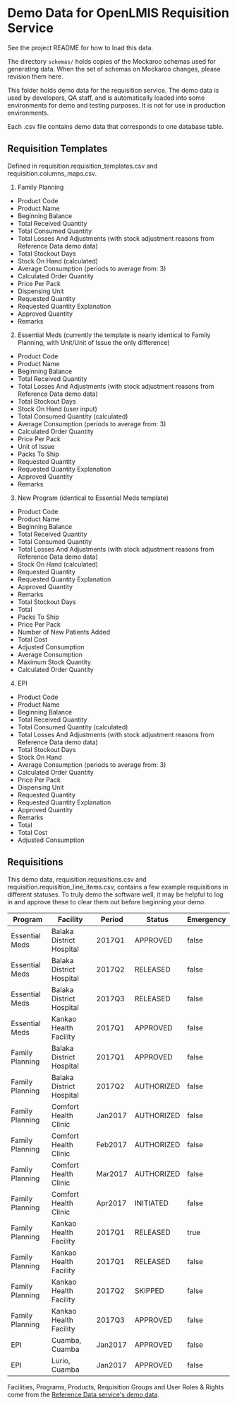 # Demo Data for OpenLMIS Requisition Service

See the project README for how to load this data.

The directory `schemas/` holds copies of the Mockaroo schemas used for generating
data. When the set of schemas on Mockaroo changes, please revision them here.

This folder holds demo data for the requisition service. The demo data is used by developers, QA
staff, and is automatically loaded into some environments for demo and testing purposes. It is not
for use in production environments.

Each .csv file contains demo data that corresponds to one database table.

## Requisition Templates

Defined in requisition.requisition_templates.csv and requisition.columns_maps.csv.

1. Family Planning
  * Product Code
  * Product Name
  * Beginning Balance
  * Total Received Quantity
  * Total Consumed Quantity
  * Total Losses And Adjustments (with stock adjustment reasons from Reference Data demo data)
  * Total Stockout Days
  * Stock On Hand (calculated)
  * Average Consumption (periods to average from: 3)
  * Calculated Order Quantity
  * Price Per Pack
  * Dispensing Unit
  * Requested Quantity
  * Requested Quantity Explanation
  * Approved Quantity
  * Remarks
2. Essential Meds (currently the template is nearly identical to Family Planning, with Unit/Unit of
  Issue the only difference)
  * Product Code
  * Product Name
  * Beginning Balance
  * Total Received Quantity
  * Total Losses And Adjustments (with stock adjustment reasons from Reference Data demo data)
  * Total Stockout Days
  * Stock On Hand (user input)
  * Total Consumed Quantity (calculated)
  * Average Consumption (periods to average from: 3)
  * Calculated Order Quantity
  * Price Per Pack
  * Unit of Issue
  * Packs To Ship
  * Requested Quantity
  * Requested Quantity Explanation
  * Approved Quantity
  * Remarks
3. New Program (identical to Essential Meds template)
  * Product Code
  * Product Name
  * Beginning Balance
  * Total Received Quantity
  * Total Consumed Quantity
  * Total Losses And Adjustments (with stock adjustment reasons from Reference Data demo data)
  * Stock On Hand (calculated)
  * Requested Quantity
  * Requested Quantity Explanation
  * Approved Quantity
  * Remarks
  * Total Stockout Days
  * Total
  * Packs To Ship
  * Price Per Pack
  * Number of New Patients Added
  * Total Cost
  * Adjusted Consumption
  * Average Consumption
  * Maximum Stock Quantity
  * Calculated Order Quantity
4. EPI
  * Product Code
  * Product Name
  * Beginning Balance
  * Total Received Quantity
  * Total Consumed Quantity (calculated)
  * Total Losses And Adjustments (with stock adjustment reasons from Reference Data demo data)
  * Total Stockout Days
  * Stock On Hand
  * Average Consumption (periods to average from: 3)
  * Calculated Order Quantity
  * Price Per Pack
  * Dispensing Unit
  * Requested Quantity
  * Requested Quantity Explanation
  * Approved Quantity
  * Remarks
  * Total
  * Total Cost
  * Adjusted Consumption

## Requisitions

This demo data, requisition.requisitions.csv and requisition.requisition_line_items.csv, contains a few
example requisitions in different statuses. To truly demo the software well, it may be helpful
to log in and approve these to clear them out before beginning your demo.

|Program        |Facility                |Period |Status    |Emergency|
|---------------|------------------------|-------|----------|---------|
|Essential Meds |Balaka District Hospital|2017Q1 |APPROVED  | false   |
|Essential Meds |Balaka District Hospital|2017Q2 |RELEASED  | false   |
|Essential Meds |Balaka District Hospital|2017Q3 |RELEASED  | false   |
|Essential Meds |Kankao Health Facility  |2017Q1 |APPROVED  | false   |
|Family Planning|Balaka District Hospital|2017Q1 |APPROVED  | false   |
|Family Planning|Balaka District Hospital|2017Q2 |AUTHORIZED| false   |
|Family Planning|Comfort Health Clinic   |Jan2017|AUTHORIZED| false   |
|Family Planning|Comfort Health Clinic   |Feb2017|AUTHORIZED| false   |
|Family Planning|Comfort Health Clinic   |Mar2017|AUTHORIZED| false   |
|Family Planning|Comfort Health Clinic   |Apr2017|INITIATED | false   |
|Family Planning|Kankao Health Facility  |2017Q1 |RELEASED  | true    |
|Family Planning|Kankao Health Facility  |2017Q1 |RELEASED  | false   |
|Family Planning|Kankao Health Facility  |2017Q2 |SKIPPED   | false   |
|Family Planning|Kankao Health Facility  |2017Q3 |APPROVED  | false   |
|EPI            |Cuamba, Cuamba          |Jan2017|APPROVED  | false   |
|EPI            |Lurio, Cuamba           |Jan2017|APPROVED  | false   |

Facilities, Programs, Products, Requisition Groups and User Roles & Rights come from the
[Reference Data service's demo data](https://github.com/OpenLMIS/openlmis-referencedata/tree/master/src/main/resources/db/demo-data).
